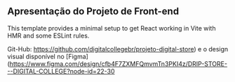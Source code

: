 ## Apresentação do Projeto de Front-end

This template provides a minimal setup to get React working in Vite with HMR and some ESLint rules.

Git-Hub: https://github.com/digitalcollegebr/projeto-digital-store) e o design visual disponível no [Figma](https://www.figma.com/design/cfb4F7ZXMFQmvmTn3PKI4z/DRIP-STORE---DIGITAL-COLLEGE?node-id=22-30
